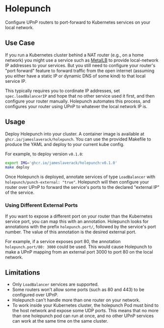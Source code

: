 # Holepunch

Configure UPnP routers to port-forward to Kubernetes services on your local network.

## Use Case

If you run a Kubernetes cluster behind a NAT router (e.g., on a home network) you might use a service such as [MetalLB](https://metallb.universe.tf/) to provide local-network IP addresses to your services.
But you still need to configure your router's "port forward" feature to forward traffic from the open internet (assuming you either have a static IP or dynamic DNS of some kind) to that local service IP.

This typically requires you to cordinate IP addresses, set `spec.loadBalancerIP` and hope that no other service used it first, and then configure your router manually.
Holepunch automates this process, and configures your router using UPnP to whatever the local network IP is.

## Usage

Deploy Holepunch into your cluster.
A container image is available at `ghcr.io/jameslaverack/holepunch`.
You can use the provided Makefile to produce the YAML and deploy to your current kube config.

For example, to deploy version `v0.1.0`:
```bash
export IMG='ghcr.io/jameslaverack/holepunch:v0.1.0'
make deploy
```

Once Holepunch is deployed, annotate services of type `LoadBalancer` with `holepunch/punch-external: "true"`.
Holepunch will then configure your router over UPnP to forward the service's ports to the declared "external IP" of the service.

### Using Different External Ports

If you want to expose a different port on your router than the Kubernetes service port, you can map this with an annotation.
Holepunch looks for annotations with the prefix `holepunch.port/`, followed by the service's port number.
The value of this annotation is the desired external port.

For example, if a service exposes port 80, the annotation `holepunch.port/80: 3000` could be used.
This would cause Holepunch to make a UPnP mapping from an external port 3000 to port 80 on the local network.

## Limitations

- Only `LoadBalancer` services are supported.
- Some routers won't allow some ports (such as 80 and 443) to be configured over UPnP.
- Holepunch can't handle more than one router on your network.
- To work inside your Kubernetes cluster, the holepunch Pod must bind to the host network and expose some UDP ports.
  This means that no more than one holepunch pod can run at once, and no other UPnP services can work at the same time on the same cluster.
  
